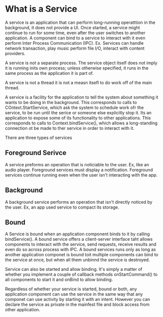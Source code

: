 # What is a Service
A service is an application that can perform long-running operatttion in the background, it does not provide a UI. Once started, a service might continue to run for some time, even after the user switches to another application. A component can bind to a service to interact with it even perform Inter Process Communication (IPC). Ex. Services can handle network transaction, play music perform file I/O, interact with content providers. 

A service is not a separate process. The service object itself does not imply it is running inits own process; unless otherwise specified, it runs in the same process as the application it is part of. 

A service is not a thread it is not a measn itsefl to do work off of the main thread.

A service is a facility for the application to tell the system about something it wants to be doing in the background. This corresponds to calls to COntext.StartService, which ask the system to schedule work ofr the service, to be run until the serice or someone else explicitly stop it. Its an application  to expose some of its functionality to other applications. This corresponds to calls to Context.bindService(), which allows a long-standing connection ot be made to ther service in order to interact with it. 

There are three types of services

## Foreground Serivce
A service preforms an operation that is noticiable to the user. Ex, like an audio player. Foreground services must display a notification. Foreground services continue running even when the user isn't interacting with the app. 

## Background
A background  service performs an operation that isn't directly noticed by the user. Ex, an app used service to compact its storage. 


## Bound
A Service is bound when an application component binds to it by calling bindService().  A bound service offers a client-server interface taht allows components to interact with the service, send requests, receive results and even do so across process with IPC. A bound services runs only as long as another application componet is bound toit multiple components can bind to the service at once, but when all them unbinnd the service is destroyed. 

Service can also be started and allow binding. It's simply a matter of whether you implement a couple of callback methods onStartCommand() to all components to start it and  onBind to allow binding. 

Regardless of whether your service is started, bound or both, any application component can use the service in the same way that any componet can use activity by starting it with an intent. However you can declare the service as private in the mainfest file and block access from other application. 
